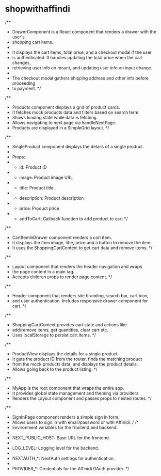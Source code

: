 # shopwithaffindi 

/**
 * DrawerComponent is a React component that renders a drawer with the user's
 * shopping cart items.
 *
 * It displays the cart items, total price, and a checkout modal if the user
 * is authenticated. It handles updating the total price when the cart changes,
 * retrieving user info on mount, and updating user info on input change.
 *
 * The checkout modal gathers shipping address and other info before proceeding
 * to payment.
 */
 
 /**
 * Products component displays a grid of product cards.
 * It fetches mock products data and filters based on search term.
 * Shows loading state while data is fetching.
 * Allows navigating to next page via handleNextPage.
 * Products are displayed in a SimpleGrid layout.
 */
 
 /**
 * SingleProduct component displays the details of a single product.
 *
 * Props:
 * - id: Product ID
 * - image: Product image URL
 * - title: Product title
 * - description: Product description
 * - price: Product price
 * - addToCart: Callback function to add product to cart
 */
 
 /**
 * CartItemInDrawer component renders a cart item.
 * It displays the item image, title, price and a button to remove the item.
 * It uses the ShoppingCartContext to get cart data and remove items.
 */
 
 /**
 * Layout component that renders the header navigation and wraps
 * the page content in a main tag.
 * Accepts children props to render page content.
 */
 
 /**
 * Header component that renders site branding, search bar, cart icon,
 * and user authentication. Includes responsive drawer component for cart.
 */
 
/**
 * ShoppingCartContext provides cart state and actions like
 * add/remove items, get quantities, clear cart etc.
 * Uses localStorage to persist cart items.
 */
 
 /**
 * ProductView displays the details for a single product.
 * It gets the product ID from the router, finds the matching product
 * from the mock products data, and displays the product details.
 * Allows going back to the product listing.
 */
 
 /**
 * MyApp is the root component that wraps the entire app.
 * It provides global state management and theming via providers.
 * Renders the Layout component and passes props to nested routes.
 */
 
 /**
 * SignInPage component renders a simple sign in form.
 * Allows users to sign in with email/password or with Affinidi.
 */
 /**
 * Environment variables for the frontend and backend.
 * 
 * NEXT_PUBLIC_HOST: Base URL for the frontend.
 * 
 * LOG_LEVEL: Logging level for the backend.
 * 
 * NEXTAUTH_*: NextAuth settings for authentication.
 * 
 * PROVIDER_*: Credentials for the Affinidi OAuth provider.
 */
